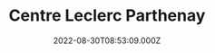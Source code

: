 ---
date: 2022-08-30T08:53:09.000Z
title: Centre Leclerc Parthenay
latitude: 46.64822522593562
longitude: -0.22279384015352482
url: http://www.e-leclerc.com
category: checkin
---